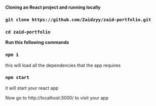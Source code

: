 
**Cloning an React project and running locally**

### `git clone https://github.com/Zaidzyy/zaid-portfolio.git`
### `cd zaid-portfolio`

**Run this following commands**
### `npm i` 
this will load all the dependencies that the app requires

### `npm start` 
it will start your react app

Now go to http://localhost:3000/ to visit your app

